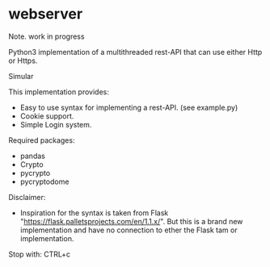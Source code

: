 # webserver
Note. work in progress

Python3 implementation of a multithreaded rest-API that can use either Http or Https.

Simular 

This implementation provides:
- Easy to use syntax for implementing a rest-API. (see example.py)
- Cookie support.
- Simple Login system.

Required packages:
- pandas
- Crypto
- pycrypto
- pycryptodome

Disclaimer:
- Inspiration for the syntax is taken from Flask "https://flask.palletsprojects.com/en/1.1.x/". But this is a brand new implementation and have no connection to ether the Flask tam or implementation.

Stop with: CTRL+c